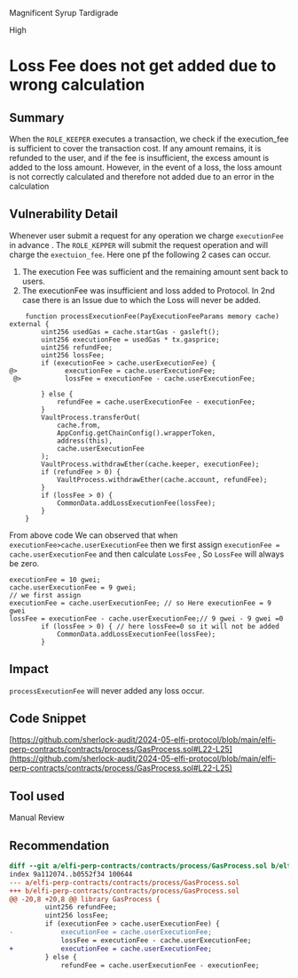 Magnificent Syrup Tardigrade

High

# Loss Fee does not get added due to wrong calculation

## Summary
When the `ROLE_KEEPER` executes a transaction, we check if the execution_fee is sufficient to cover the transaction cost. If any amount remains, it is refunded to the user, and if the fee is insufficient, the excess amount is added to the loss amount. However, in the event of a loss, the loss amount is not correctly calculated and therefore not added due to an error in the calculation

## Vulnerability Detail
Whenever user submit a request for any operation we charge `executionFee` in advance . The `ROLE_KEPPER` will submit the request operation and will charge the `exectuion_fee`. Here one pf the following 2 cases can occur.
1. The execution Fee was sufficient and the remaining amount sent back to users.
2. The executionFee was insufficient and loss added to Protocol.
In 2nd case there is an Issue due to which the Loss will never be added.
```solidity
    function processExecutionFee(PayExecutionFeeParams memory cache) external {
        uint256 usedGas = cache.startGas - gasleft();
        uint256 executionFee = usedGas * tx.gasprice;
        uint256 refundFee;
        uint256 lossFee;
        if (executionFee > cache.userExecutionFee) {
@>            executionFee = cache.userExecutionFee;  
 @>           lossFee = executionFee - cache.userExecutionFee;

        } else {
            refundFee = cache.userExecutionFee - executionFee;
        }
        VaultProcess.transferOut(
            cache.from,
            AppConfig.getChainConfig().wrapperToken,
            address(this),
            cache.userExecutionFee
        );
        VaultProcess.withdrawEther(cache.keeper, executionFee);
        if (refundFee > 0) {
            VaultProcess.withdrawEther(cache.account, refundFee);
        }
        if (lossFee > 0) {
            CommonData.addLossExecutionFee(lossFee);
        }
    }
```
From above code We can observed that when `executionFee>cache.userExecutionFee` then we first assign `executionFee = cache.userExecutionFee` and then calculate `LossFee` , So `LossFee` will always be zero.
```solidity
executionFee = 10 gwei;
cache.userExecutionFee = 9 gwei;
// we first assign 
executionFee = cache.userExecutionFee; // so Here executionFee = 9 gwei
lossFee = executionFee - cache.userExecutionFee;// 9 gwei - 9 gwei =0
        if (lossFee > 0) { // here lossFee=0 so it will not be added
            CommonData.addLossExecutionFee(lossFee);
        }
```

## Impact
`processExecutionFee` will never added any loss occur.

## Code Snippet
[https://github.com/sherlock-audit/2024-05-elfi-protocol/blob/main/elfi-perp-contracts/contracts/process/GasProcess.sol#L22-L25](https://github.com/sherlock-audit/2024-05-elfi-protocol/blob/main/elfi-perp-contracts/contracts/process/GasProcess.sol#L22-L25)
## Tool used

Manual Review

## Recommendation
```diff
diff --git a/elfi-perp-contracts/contracts/process/GasProcess.sol b/elfi-perp-contracts/contracts/process/GasProcess.sol
index 9a112074..b0552f34 100644
--- a/elfi-perp-contracts/contracts/process/GasProcess.sol
+++ b/elfi-perp-contracts/contracts/process/GasProcess.sol
@@ -20,8 +20,8 @@ library GasProcess {
         uint256 refundFee;
         uint256 lossFee;
         if (executionFee > cache.userExecutionFee) {
-            executionFee = cache.userExecutionFee;
             lossFee = executionFee - cache.userExecutionFee;
+            executionFee = cache.userExecutionFee;
         } else {
             refundFee = cache.userExecutionFee - executionFee;
```